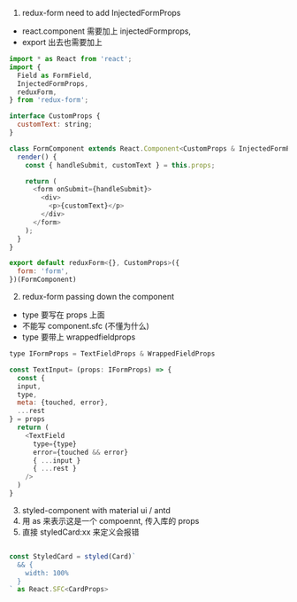 1. redux-form need to add InjectedFormProps 
  - react.component 需要加上 injectedFormprops, 
  - export 出去也需要加上
```js
import * as React from 'react';
import {
  Field as FormField,
  InjectedFormProps,
  reduxForm,
} from 'redux-form';

interface CustomProps {
  customText: string;
}

class FormComponent extends React.Component<CustomProps & InjectedFormProps<{}, CustomProps>> {
  render() {
    const { handleSubmit, customText } = this.props;

    return (
      <form onSubmit={handleSubmit}>
        <div>
          <p>{customText}</p>
        </div>
      </form>
    );
  }
}

export default reduxForm<{}, CustomProps>({
  form: 'form',
})(FormComponent)

```


2. redux-form passing down the component
  - type 要写在 props 上面
  - 不能写 component.sfc (不懂为什么)
  - type 要带上 wrappedfieldprops

```js
type IFormProps = TextFieldProps & WrappedFieldProps

const TextInput= (props: IFormProps) => {
  const {
  input,
  type,
  meta: {touched, error},
  ...rest
} = props
  return (
    <TextField
      type={type}
      error={touched && error}
      { ...input }
      { ...rest }
    />
  )
}


```

3. styled-component with material ui / antd
  1. 用 as 来表示这是一个 compoennt, 传入库的 props
  2. 直接 styledCard:xx 来定义会报错
  
```js

const StyledCard = styled(Card)`
  && {
    width: 100%
  }
` as React.SFC<CardProps>


```
